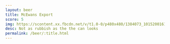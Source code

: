 ```yaml
---
layout: beer
title: McEwans Export
score: 5
img: https://scontent.xx.fbcdn.net/v/t1.0-0/p480x480/1384073_10152001619653745_1344996131_n.jpg?oh=2b67e30a4b3a770266d1ecdbd123a01c&oe=59123738
desc: Not as rubbish as the the can looks
permalink: /beer/:title.html
---
```

